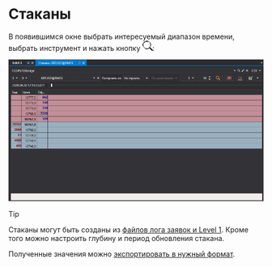 # Стаканы

В появившимся окне выбрать интересуемый диапазон времени, выбрать инструмент и нажать кнопку ![hydra find](../images/hydra_find.png):

![hydra export depth](../images/hydra_export_depth.png)

> [!TIP]
> Стаканы могут быть созданы из [файлов лога заявок и Level 1](HydraUsingDifferentTypesMarketData.md). Кроме того можно настроить глубину и период обновления стакана.

Полученные значения можно [экспортировать в нужный формат](HydraExport.md).
